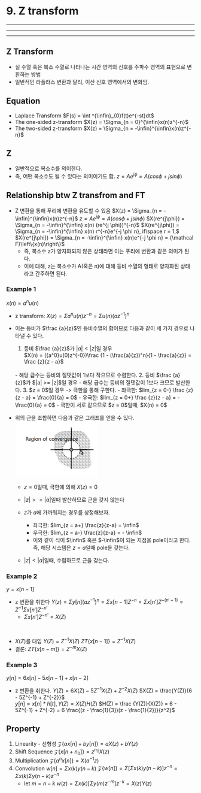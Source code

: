 # 9. Z transform
---
---
---
## Z Transform
- 실 수열 혹은 복소 수열로 나타나는 시간 영역의 신호를 주파수 영역의 표현으로 변환하는 방법 
- 일반적인 라플라스 변환과 달리, 이산 신호 영역에서의 변화임.

## Equation
- Laplace Transform
    $F(s) = \int ^{\infin}_{0}f(t)e^{-st}dt$
    <br/>
- The one-sided z-transform
    $X(z) = \Sigma_{n = 0}^{\infin}x(n)z^{-n}$
    <br/>
- The two-sided z-transform
    $X(z) = \Sigma_{n = -\infin}^{\infin}x(n)z^{-n}$

## Z 
- 일반적으로 복소수를 의미한다.
- 즉, 어떤 복소수도 될 수 있다는 의미이기도 함.
    $z= Ae^{j\phi} = A(cos\phi + jsin \phi)$

## Relationship btw Z transfrom and FT
- Z 변환을 통해 푸리에 변환을 유도할 수 있음
    $X(z) = \Sigma_{n = -\infin}^{\infin}x(n)z^{-n}$
    $z= Ae^{j\phi} = A(cos\phi + jsin \phi)$
    $X(re^{j\phi}) = \Sigma_{n = -\infin}^{\infin} x(n) (re^{j \phi})^{-n}$
    $X(re^{j\phi}) = \Sigma_{n = -\infin}^{\infin} x(n) r^{-n}e^{-j \phi n}, if\space r = 1,$
    $X(re^{j\phi}) = \Sigma_{n = -\infin}^{\infin} x(n)e^{-j \phi n} = {\mathcal F}\left\{x(n)\right\}$
    - 즉, 복소수 z가 양자화되지 않은 상태라면 이는 푸리에 변환과 같은 의미가 된다.
    - 이에 대해, z는 복소수가 A(혹은 n)에 대해 등비 수열의 형태로 양자화된 상태라고 간주하면 된다.

### Example 1
$x(n) = a^n u(n)$<br/>
- z transform: $X(z) = \Sigma {a^n}u(n)z^{-n} = \Sigma u(n)(az^{-1})^{n}$
- 이는 등비가 $\frac {a}{z}$인 등비수열의 합이므로 다음과 같이 세 가지 경우로 나타낼 수 있다.
  1. 등비 $\frac {a}{z}$가 $|a| < |z|$일 경우<br/>
  $X(n) = ({a^0}u(0)z^{-0})\frac {1 - (\frac{a}{z})^n}{1 - \frac{a}{z}} = \frac {z}{z - a}$
  <br/>
     - 해당 급수는 등비의 절댓값이 1보다 작으므로 수렴한다.
  2. 등비 $\frac {a}{z}$가 $|a| >= |z|$일 경우
     - 해당 급수는 등비의 절댓값이 1보다 크므로 발산한다.
  3. $z = 0$일 경우 -> 극한을 통해 구한다.
    - 좌극한: $lim_{z = 0-} \frac {z}{z - a} = \frac{0}{a} = 0$
    - 우극한: $lim_{z = 0+} \frac {z}{z - a} = -\frac{0}{a} = 0$
    - 극한이 서로 같으므로 $z = 0$일때, $X(n) = 0$

- 위의 근을 조합하면 다음과 같은 그래프를 얻을 수 있다.
    ![ex1_graph](./img/z_transform_ex1.png)
    - $z = 0$일때, 극한에 의해 $X(z) = 0$
    - $|z| >= |a|$일때 발산하므로 근을 갖지 않는다
    - $z$가 $a$에 가까워지는 경우를 상정해보자.
        - 좌극한: $lim_{z = a+} \frac{z}{z-a} = \infin$
        - 우극한: $lim_{z = a-} \frac{z}{z-a} = - \infin$
        - 이와 같이 식이 $\infin$ 혹은 $-\infin$이 되는 지점을 pole이라고 한다. 즉, 해당 시스템은 $z = a$일때 pole을 갖는다.

    - $|z| < |a|$일때, 수렴하므로 근을 갖는다.

### Example 2
$y = x[n - 1]$
- z 변환을 취한다
    $Y(z) = \Sigma y[n](az^{-1})^n = \Sigma x[n - 1]Z^{-n} = \Sigma x[n']Z^{-(n' + 1)} = Z^{-1} \Sigma x[n']Z^{-n'}$
    <br/>
  - $\Sigma x[n']Z^{-n'} = X(Z)$
<br/>

- $X(Z)$를 대입
    $Y(Z) = Z^{-1}X(Z)$
    $ZT\left\{x[n - 1]\right\} = Z^{-1}X(Z)$
- 결론: $ZT\left\{x[n - m]\right\} = Z^{-m}X(Z)$

### Example 3
$y[n] = 6x[n] - 5x[n - 1]+ x[n - 2]$
- z 변환을 취한다.
    $Y(Z) = 6X(Z) - 5Z^{-1}X(Z) + Z^{-2}X(Z)$
    $X(Z) = \frac{Y(Z)}{6 - 5Z^{-1} + Z^{-2}}$
    <br/>
    $y[n] = x[n] *h[t], Y(Z) = X(Z)H(Z)$
    $H(Z) = \frac {Y(Z)}{X(Z)} =  6 - 5Z^{-1} + Z^{-2} = 6 \frac{(z - \frac{1}{3})(z - \frac{1}{2})}{z^2}$
    

## Property
1. Linearity - 선형성
   $\mathcal Z \left\{ax[n] + by[n]\right\} = aX(z) + bY(z)$
2. Shift Sequence
   $\mathcal Z \left\{x[n + n_0]\right\} = z^{n_0} X(z)$
3. Multiplication
   $\mathcal Z \left\{a^nx[n]\right\} = X(a^{-1}z)$
4. Convolution
   $w[n] = \Sigma x(k)y(n - k)$
   $\mathcal Z \left\{w[n]\right\} = \Sigma [\Sigma x(k)y(n - k)] z^{-n} = \Sigma x(k) \Sigma y(n - k)z^{-n}$
   - let $m = n - k$
   $w(z) = \Sigma{x(k)[\Sigma y(m)z^{-m}}]z^{-k} = X(z)Y(z)$
   